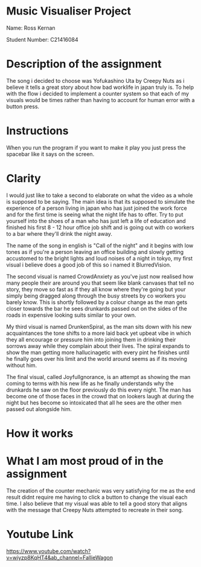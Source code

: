 # Music Visualiser Project

Name: Ross Kernan

Student Number: C21416084

# Description of the assignment
The song i decided to choose was Yofukashino Uta by Creepy Nuts as i believe it tells a great story about how bad worklife in japan truly is. To help with the flow i decided to implement a counter system so that each of my visuals would be times rather than having to account for human error with a button press.

# Instructions
When you run the program if you want to make it play you just press the spacebar like it says on the screen.

# Clarity
I would just like to take a second to elaborate on what the video as a whole is supposed to be saying. The main idea is that its supposed to simulate the experience of a person living in japan who has just joined the work force and for the first time is seeing what the night life has to offer. Try to put yourself into the shoes of a man who has just left a life of education and finished his first 8 - 12 hour office job shift and is going out with co workers to a bar where they'll drink the night away.

The name of the song in english is "Call of the night" and it begins with low tones as if you're a person leaving an office building and slowly getting accustomed to the bright lights and loud noises of a night in tokyo, my first visual i believe does a good job of this so i named it BlurredVision.

The second visual is named CrowdAnxiety as you've just now realised how many people their are around you that seem like blank canvases that tell no story, they move so fast as if they all know where they're going but your simply being dragged along through the busy streets by co workers you barely know. This is shortly followed by a colour change as the man gets closer towards the bar he sees drunkards passed out on the sides of the roads in expensive looking suits similar to your own.

My third visual is named DrunkenSpiral, as the man sits down with his new acquaintances the tone shifts to a more laid back yet upbeat vibe in which they all encourage or pressure him into joining them in drinking their sorrows away while they complain about their lives. The spiral expands to show the man getting more hallucinagetic with every pint he finishes until he finally goes over his limit and the world around seems as if its moving without him.

The final visual, called JoyfulIgnorance, is an attempt as showing the man coming to terms with his new life as he finally understands why the drunkards he saw on the floor previously do this every night. The man has become one of those faces in the crowd that on lookers laugh at during the night but hes become so intoxicated that all he sees are the other men passed out alongside him.

# How it works


# What I am most proud of in the assignment
The creation of the counter mechanic was very satisfying for me as the end result didnt require me having to click a button to change the visual each time. I also believe that my visual was able to tell a good story that aligns with the message that Creepy Nuts attempted to recreate in their song.


# Youtube Link
https://www.youtube.com/watch?v=wiyzp8KqHT4&ab_channel=FallieWagon

